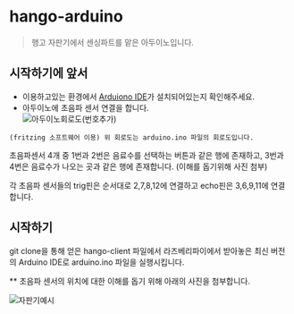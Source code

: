 # hango-arduino
> 행고 자판기에서 센싱파트를 맡은 아두이노입니다.

## 시작하기에 앞서
   * 이용하고있는 환경에서 [Arduiono IDE](https://www.arduino.cc/en/main/software)가 설치되어있는지 확인해주세요.
   * 아두이노에 초음파 센서 연결을 합니다.   
![아두이노회로도(번호추가)](https://user-images.githubusercontent.com/67812466/91624116-7054c480-e9d9-11ea-92f0-77129b903d9e.jpg)

    (fritzing 소프트웨어 이용) 위 회로도는 arduino.ino 파일의 회로도입니다. 
   초음파센서 4개 중 1번과 2번은 음료수를 선택하는 버튼과 같은 행에 존재하고, 3번과 4번은 음료수가 나오는 곳과 같은 행에 존재합니다. (이해를 돕기위해 사진 첨부) 
   
   각 초음파 센서들의 trig핀은 순서대로 2,7,8,12에 연결하고 echo핀은 3,6,9,11에 연결합니다. 
     
## 시작하기
   git clone을 통해 얻은 hango-client 파일에서 라즈베리파이에서 받아놓은 최신 버전의 Arduino IDE로 arduino.ino 파일을 실행시킵니다.
   
   
** 초음파 센서의 위치에 대한 이해를 돕기 위해 아래의 사진을 첨부합니다.

![자판기예시](https://user-images.githubusercontent.com/67812466/91625163-0c81ca00-e9e0-11ea-9eb3-ca127ad3facd.PNG)

   
